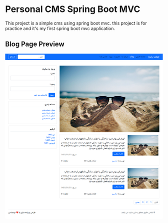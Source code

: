 # Personal CMS Spring Boot MVC
This project is a simple cms using spring boot mvc.
this project is for practice and it's my first spring boot mvc application.


## Blog Page Preview
![Blog Preview](https://raw.githubusercontent.com/Mohsen-code/Personal-CMS-Spring-boot/master/screen-shots/screenshot-127.0.0.1_5500-2022.03.22-11_43_27.png)